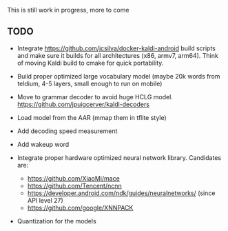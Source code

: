 This is still work in progress, more to come

## TODO

   * Integrate https://github.com/jcsilva/docker-kaldi-android build scripts and make sure it builds
     for all architectures (x86, armv7, arm64). Think of moving Kaldi build to cmake for quick portability.

   * Build proper optimized large vocabulary model (maybe 20k words from teldium, 4-5 layers, small enough to run on mobile)

   * Move to grammar decoder to avoid huge HCLG model. https://github.com/jpuigcerver/kaldi-decoders

   * Load model from the AAR (mmap them in tflite style)

   * Add decoding speed measurement

   * Add wakeup word

   * Integrate proper hardware optimized neural network library. Candidates are:

      * https://github.com/XiaoMi/mace
      * https://github.com/Tencent/ncnn
      * https://developer.android.com/ndk/guides/neuralnetworks/ (since API level 27)
      * https://github.com/google/XNNPACK

   * Quantization for the models
